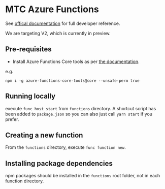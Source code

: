 # MTC Azure Functions

See [offical documentation](https://docs.microsoft.com/en-us/azure/azure-functions/functions-reference-node) for full
developer reference.

We are targeting V2, which is currently in preview.

## Pre-requisites

- Install Azure Functions Core tools as per [the documentation](https://github.com/Azure/azure-functions-core-tools).

e.g.

`npm i -g azure-functions-core-tools@core --unsafe-perm true`

## Running locally

execute `func host start` from `functions` directory.  A shortcut script has been added to `package.json` so you can
also just call `yarn start` if you prefer.

## Creating a new function

From the `functions` directory, execute `func function new`.

## Installing package dependencies

npm packages should be installed in the `functions` root folder, not in each function directory.

